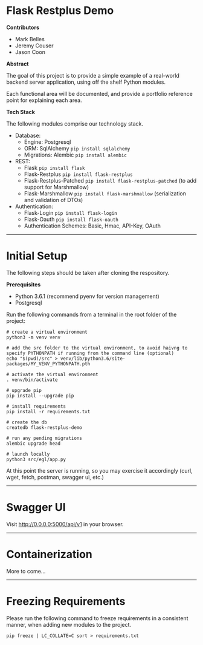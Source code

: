 # Flask Restplus Demo

**Contributors**
* Mark Belles
* Jeremy Couser
* Jason Coon

**Abstract**

The goal of this project is to provide a simple example of a real-world backend server application, using off the shelf Python modules.

Each functional area will be documented, and provide a portfolio reference point for explaining each area.

**Tech Stack**

The following modules comprise our technology stack.

* Database: 
  * Engine: Postgresql
  * ORM: SqlAlchemy `pip install sqlalchemy`
  * Migrations: Alembic `pip install alembic`
* REST:
  * Flask `pip install flask`
  * Flask-Restplus `pip install flask-restplus`
  * Flask-Restplus-Patched `pip install flask-restplus-patched` (to add support for Marshmallow)
  * Flask-Marshmallow `pip install flask-marshmallow` (serialization and validation of DTOs)
* Authentication: 
  * Flask-Login `pip install flask-login`
  * Flask-Oauth `pip install flask-oauth`
  * Authentication Schemes: Basic, Hmac, API-Key, OAuth

----
# Initial Setup

The following steps should be taken after cloning the respository.

**Prerequisites**
* Python 3.6.1 (recommend pyenv for version management)
* Postgresql

Run the following commands from a terminal in the root folder of the project:

```
# create a virtual environment
python3 -m venv venv

# add the src folder to the virtual environment, to avoid haivng to specify PYTHONPATH if running from the command line (optional)
echo "$(pwd)/src" > venv/lib/python3.6/site-packages/MY_VENV_PYTHONPATH.pth

# activate the virtual environment
. venv/bin/activate

# upgrade pip
pip install --upgrade pip

# install requirements
pip install -r requirements.txt

# create the db
createdb flask-restplus-demo

# run any pending migrations
alembic upgrade head

# launch locally
python3 src/egl/app.py

```

At this point the server is running, so you may exercise it accordingly (curl, wget, fetch, postman, swagger ui, etc.)

----
# Swagger UI

Visit <http://0.0.0.0:5000/api/v1> in your browser.

----
# Containerization

More to come...

----
# Freezing Requirements

Please run the following command to freeze requirements in a consistent manner, when adding new modules to the project.

`pip freeze | LC_COLLATE=C sort > requirements.txt`
